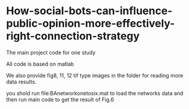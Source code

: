 # How-social-bots-can-influence-public-opinion-more-effectively-right-connection-strategy
The main project code for one study

All code is based on matlab

We also provide fig8, 11, 12 tif type images in the folder for reading more data results.

you shold run file:BAnetworkonetosix.mat to load the networks data and then run main code to get the result of Fig.6
